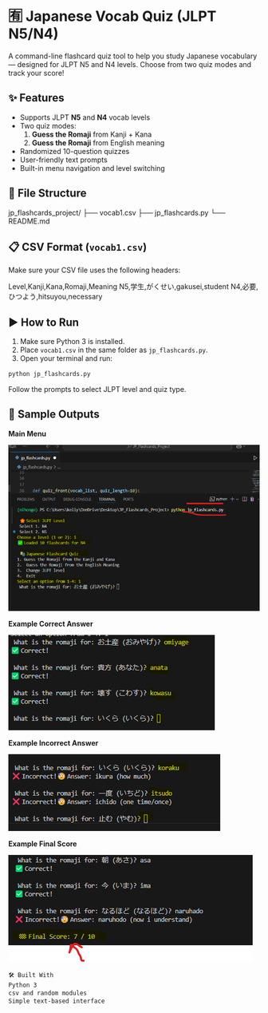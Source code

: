 # 🈶 Japanese Vocab Quiz (JLPT N5/N4)

A command-line flashcard quiz tool to help you study Japanese vocabulary — designed for JLPT N5 and N4 levels. Choose from two quiz modes and track your score!

## ✨ Features

- Supports JLPT **N5** and **N4** vocab levels
- Two quiz modes:
  1. **Guess the Romaji** from Kanji + Kana
  2. **Guess the Romaji** from English meaning
- Randomized 10-question quizzes
- User-friendly text prompts
- Built-in menu navigation and level switching

## 📁 File Structure

jp_flashcards_project/
├── vocab1.csv
├── jp_flashcards.py
└── README.md


## 📋 CSV Format (`vocab1.csv`)

Make sure your CSV file uses the following headers:

Level,Kanji,Kana,Romaji,Meaning
N5,学生,がくせい,gakusei,student
N4,必要,ひつよう,hitsuyou,necessary


## ▶️ How to Run

1. Make sure Python 3 is installed.
2. Place `vocab1.csv` in the same folder as `jp_flashcards.py`.
3. Open your terminal and run:


```bash
python jp_flashcards.py
```
Follow the prompts to select JLPT level and quiz type.

## 📸 Sample Outputs

**Main Menu**

![Main Menu](images/main_menu.png)


**Example Correct Answer**

![Correct Answer](images/example_correct_answer.png)

**Example Incorrect Answer**

![Incorrect Answer](images/example_incorrect_answer.png)

**Example Final Score**

![Final Score](images/example_final_score.png)

```
🛠️ Built With
Python 3
csv and random modules
Simple text-based interface
```
